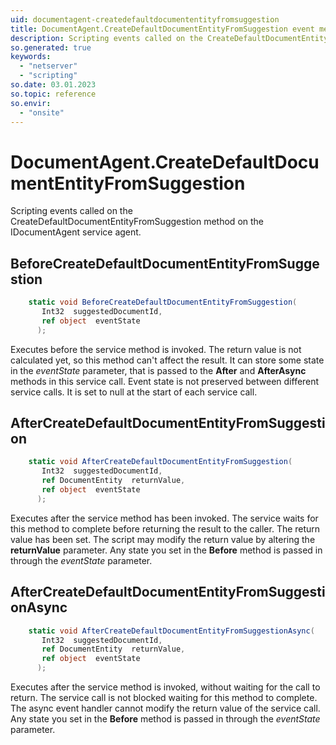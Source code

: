 ```yaml
---
uid: documentagent-createdefaultdocumententityfromsuggestion
title: DocumentAgent.CreateDefaultDocumentEntityFromSuggestion event method
description: Scripting events called on the CreateDefaultDocumentEntityFromSuggestion method on the DocumentAgent service agent.
so.generated: true
keywords:
  - "netserver"
  - "scripting"
so.date: 03.01.2023
so.topic: reference
so.envir:
  - "onsite"
---
```

# DocumentAgent.CreateDefaultDocumentEntityFromSuggestion

Scripting events called on the <see cref='M:SuperOffice.CRM.Services.IDocumentAgent.CreateDefaultDocumentEntityFromSuggestion'>CreateDefaultDocumentEntityFromSuggestion</see> method on the <see cref='IDocumentAgent'>IDocumentAgent</see>  service agent.

## BeforeCreateDefaultDocumentEntityFromSuggestion
```cs
    static void BeforeCreateDefaultDocumentEntityFromSuggestion(
       Int32  suggestedDocumentId,
       ref object  eventState
      );
```
Executes before the service method is invoked.
The return value is not calculated yet, so this method can't affect the result.
It can store some state in the *eventState* parameter, that is passed to the **After** and **AfterAsync** methods in this service call.
Event state is not preserved between different service calls. It is set to null at the start of each service call.
## AfterCreateDefaultDocumentEntityFromSuggestion
```cs
    static void AfterCreateDefaultDocumentEntityFromSuggestion(
       Int32  suggestedDocumentId,
       ref DocumentEntity  returnValue,
       ref object  eventState
      );
```
Executes after the service method has been invoked. The service waits for this method to complete before returning the result to the caller.
The return value has been set. The script may modify the return value by altering the **returnValue** parameter.
Any state you set in the **Before** method is passed in through the *eventState* parameter.
## AfterCreateDefaultDocumentEntityFromSuggestionAsync
```cs
    static void AfterCreateDefaultDocumentEntityFromSuggestionAsync(
       Int32  suggestedDocumentId,
       ref DocumentEntity  returnValue,
       ref object  eventState
      );
```
Executes after the service method is invoked, without waiting for the call to return.
The service call is not blocked waiting for this method to complete.
The async event handler cannot modify the return value of the service call.
Any state you set in the **Before** method is passed in through the *eventState* parameter.

